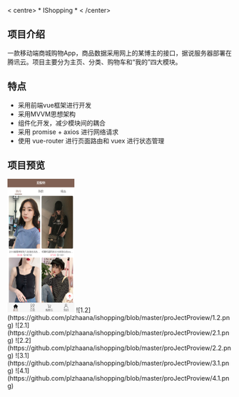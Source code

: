 < centre> * IShopping * < /center>

## 项目介绍

  一款移动端商城购物App，商品数据采用网上的某博主的接口，据说服务器部署在腾讯云。项目主要分为主页、分类、购物车和“我的”四大模块。

## 特点

- 采用前端vue框架进行开发
- 采用MVVM思想架构
- 组件化开发，减少模块间的耦合
- 采用 promise + axios 进行网络请求
- 使用 vue-router 进行页面路由和 vuex 进行状态管理

## 项目预览

<img src="https://github.com/plzhaana/ishopping/blob/master/proJectProview/1.2.png" width="150" height="300" alt="1.1"/>
![1.2](https://github.com/plzhaana/ishopping/blob/master/proJectProview/1.2.png)
![2.1](https://github.com/plzhaana/ishopping/blob/master/proJectProview/2.1.png)
![2.2](https://github.com/plzhaana/ishopping/blob/master/proJectProview/2.2.png)
![3.1](https://github.com/plzhaana/ishopping/blob/master/proJectProview/3.1.png)
![4.1](https://github.com/plzhaana/ishopping/blob/master/proJectProview/4.1.png)


